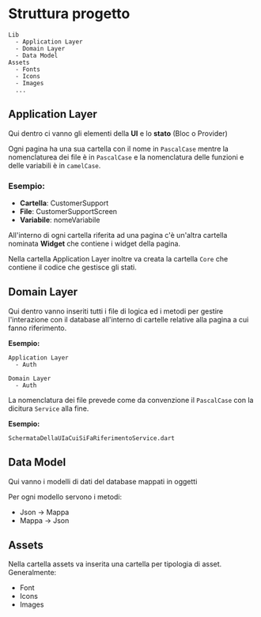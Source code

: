 # Struttura progetto

```
Lib
  - Application Layer
  - Domain Layer
  - Data Model
Assets
  - Fonts
  - Icons
  - Images
  ...
```

## Application Layer

Qui dentro ci vanno gli elementi della **UI** e lo **stato** (Bloc o Provider)

Ogni pagina ha una sua cartella con il nome in `PascalCase` mentre la nomenclaturea dei file è in `PascalCase` e la nomenclatura delle funzioni e delle variabili è in `camelCase`.

### Esempio:
- **Cartella**: CustomerSupport
- **File**: CustomerSupportScreen
- **Variabile**: nomeVariabile

All'interno di ogni cartella riferita ad una pagina c'è un'altra cartella nominata **Widget** che contiene i widget della pagina.

Nella cartella Application Layer inoltre va creata la cartella ``Core`` che contiene il codice che gestisce gli stati.

## Domain Layer

Qui dentro vanno inseriti tutti i file di logica ed i metodi per gestire l'interazione con il database all'interno di cartelle relative alla pagina a cui fanno riferimento.

**Esempio:**
```
Application Layer
  - Auth

Domain Layer
  - Auth
```

La nomenclatura dei file prevede come da convenzione il ``PascalCase`` con la dicitura ``Service`` alla fine.

**Esempio:**
```
SchermataDellaUIaCuiSiFaRiferimentoService.dart
```

## Data Model

Qui vanno i modelli di dati del database mappati in oggetti

Per ogni modello servono i metodi:
- Json -> Mappa
- Mappa -> Json

## Assets

Nella cartella assets va inserita una cartella per tipologia di asset.
Generalmente:
- Font
- Icons
- Images
